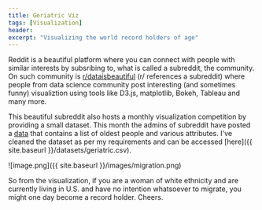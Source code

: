 ```yaml
---
title: Geriatric Viz
tags: [Visualization]
header:
excerpt: "Visualizing the world record holders of age"
---
```


Reddit is a beautiful platform where you can connect with people with similar interests by subsribing to, what is called a subreddit, the community. On such community is [r/dataisbeautiful](https://old.reddit.com/r/dataisbeautiful/) (r/ references a subreddit) where people from data science community post interesting (and sometimes funny) visualiztion using tools like D3.js, matplotlib, Bokeh, Tableau and many more. 

This beautiful subreddit also hosts a monthly visualization competition by providing a small dataset. This month the admins of subreddit have posted a [data](http://www.grg.org/Adams/C.HTM) that contains a list of oldest people and various attributes. I've cleaned the dataset as per my requirements and can be accessed [here]({{ site.baseurl }}/datasets/geriatric.csv).

![image.png]({{ site.baseurl }}/images/migration.png)

So from the visualization, if you are a woman of white ethnicity and are currently living in U.S. and have no intention whatsoever to migrate, you might one day become a record holder. Cheers.
